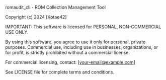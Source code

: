 romaudit_cli - ROM Collection Management Tool

Copyright (c) 2024 [Kotae42]

IMPORTANT: This software is licensed for PERSONAL, NON-COMMERCIAL USE ONLY.

By using this software, you agree to use it only for personal, private purposes.
Commercial use, including use in businesses, organizations, or for profit, is
strictly prohibited without a commercial license.

For commercial licensing, contact: [your-email@example.com]

See LICENSE file for complete terms and conditions.